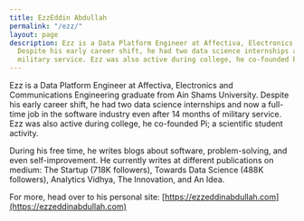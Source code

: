 ```yaml
---
title: EzzEddin Abdullah
permalink: "/ezz/"
layout: page
description: Ezz is a Data Platform Engineer at Affectiva, Electronics and Communications Engineering graduate from Ain Shams University
  Despite his early career shift, he had two data science internships and now a full-time job in the software industry even after 14 months of
  military service. Ezz was also active during college, he co-founded Pi; a scientific student activity.
---
```


Ezz is a Data Platform Engineer at Affectiva, Electronics and Communications Engineering graduate from Ain Shams University. Despite his early career shift, he had two data science internships and now a full-time job in the software industry even after 14 months of military service. Ezz was also active during college, he co-founded Pi; a scientific student activity.

During his free time, he writes blogs about software, problem-solving, and even self-improvement. He currently writes at different publications on medium: The Startup (718K followers), Towards Data Science (488K followers), Analytics Vidhya, The Innovation, and An Idea. 

For more, head over to his personal site: [https://ezzeddinabdullah.com](https://ezzeddinabdullah.com)